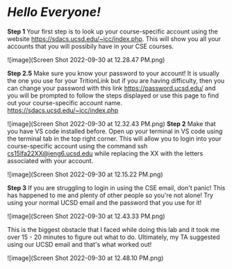# *Hello Everyone!*

**Step 1**
Your first step is to look up your course-specific account using the website https://sdacs.ucsd.edu/~icc/index.php. This will show you all your accounts that you will possibily have in your CSE courses. 

![image](Screen Shot 2022-09-30 at 12.28.47 PM.png)

**Step 2.5**
Make sure you know your password to your account! It is usually the one you use for your TritionLink but if you are having difficulty, then you can change your password with this link https://password.ucsd.edu/ and you will be prompted to follow the steps displayed or use this page to find out your course-specific account name. https://sdacs.ucsd.edu/~icc/index.php

![image](Screen Shot 2022-09-30 at 12.32.43 PM.png)
**Step 2** 
Make that you have VS code installed before. Open up your terminal in VS code using the terminal tab in the top right corner. This will allow you to login into your course-specific account using the command ssh cs15lfa22XX@ieng6.ucsd.edu while replacing the XX with the letters associated with your account. 

![image](Screen Shot 2022-09-30 at 12.15.22 PM.png)

**Step 3**
If you are struggling to login in using the CSE email, don't panic! This has happened to me and plenty of other people so you're not alone! Try using your normal UCSD email and the password that you use for it! 

![image](Screen Shot 2022-09-30 at 12.43.33 PM.png)

This is the biggest obstacle that I faced while doing this lab and it took me over 15 - 20 minutes to figure out what to do. Ultimately, my TA suggested using our UCSD email and that's what worked out!

![image](Screen Shot 2022-09-30 at 12.48.10 PM.png)